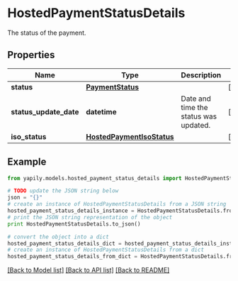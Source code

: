 # HostedPaymentStatusDetails

The status of the payment.

## Properties
Name | Type | Description | Notes
------------ | ------------- | ------------- | -------------
**status** | [**PaymentStatus**](PaymentStatus.md) |  | [optional] 
**status_update_date** | **datetime** | Date and time the status was updated. | [optional] 
**iso_status** | [**HostedPaymentIsoStatus**](HostedPaymentIsoStatus.md) |  | [optional] 

## Example

```python
from yapily.models.hosted_payment_status_details import HostedPaymentStatusDetails

# TODO update the JSON string below
json = "{}"
# create an instance of HostedPaymentStatusDetails from a JSON string
hosted_payment_status_details_instance = HostedPaymentStatusDetails.from_json(json)
# print the JSON string representation of the object
print HostedPaymentStatusDetails.to_json()

# convert the object into a dict
hosted_payment_status_details_dict = hosted_payment_status_details_instance.to_dict()
# create an instance of HostedPaymentStatusDetails from a dict
hosted_payment_status_details_from_dict = HostedPaymentStatusDetails.from_dict(hosted_payment_status_details_dict)
```
[[Back to Model list]](../README.md#documentation-for-models) [[Back to API list]](../README.md#documentation-for-api-endpoints) [[Back to README]](../README.md)


